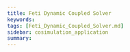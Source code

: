 ```yaml
---
title: Feti Dynamic Coupled Solver
keywords: 
tags: [Feti_Dynamic_Coupled_Solver.md]
sidebar: cosimulation_application
summary: 
---
```

